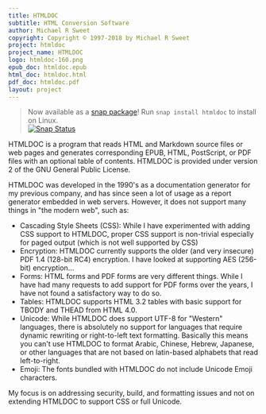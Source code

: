 ```yaml
---
title: HTMLDOC
subtitle: HTML Conversion Software
author: Michael R Sweet
copyright: Copyright © 1997-2018 by Michael R Sweet
project: htmldoc
project_name: HTMLDOC
logo: htmldoc-160.png
epub_doc: htmldoc.epub
html_doc: htmldoc.html
pdf_doc: htmldoc.pdf
layout: project
---
```



> Now available as a [snap package](https://snapcraft.io/store/)! Run `snap install htmldoc` to install on Linux.<br>
> [![Snap Status](https://build.snapcraft.io/badge/michaelrsweet/htmldoc.svg)](https://build.snapcraft.io/user/michaelrsweet/htmldoc)

HTMLDOC is a program that reads HTML and Markdown source files or web pages and
generates corresponding EPUB, HTML, PostScript, or PDF files with an optional
table of contents. HTMLDOC is provided under version 2 of the GNU General Public
License.

HTMLDOC was developed in the 1990's as a documentation generator for my previous
company, and has since seen a lot of usage as a report generator embedded in web
servers.  However, it does not support many things in "the modern web", such as:

- Cascading Style Sheets (CSS): While I have experimented with adding CSS
  support to HTMLDOC, proper CSS support is non-trivial especially for paged
  output (which is not well supported by CSS)
- Encryption: HTMLDOC currently supports the older (and very insecure) PDF 1.4
  (128-bit RC4) encryption.  I have looked at supporting AES (256-bit)
  encryption...
- Forms: HTML forms and PDF forms are very different things.  While I have had
  many requests to add support for PDF forms over the years, I have not found a
  satisfactory way to do so.
- Tables: HTMLDOC supports HTML 3.2 tables with basic support for TBODY and
  THEAD from HTML 4.0.
- Unicode: While HTMLDOC does support UTF-8 for "Western" languages, there is
  absolutely no support for languages that require dynamic rewriting or
  right-to-left text formatting.  Basically this means you can't use HTMLDOC to
  format Arabic, Chinese, Hebrew, Japanese, or other languages that are not
  based on latin-based alphabets that read left-to-right.
- Emoji: The fonts bundled with HTMLDOC do not include Unicode Emoji characters.

My focus is on addressing security, build, and formatting issues and not on
extending HTMLDOC to support CSS or full Unicode.
